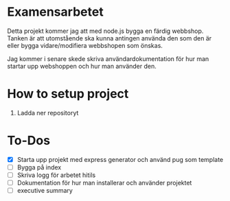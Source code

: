 # Examensarbetet

Detta projekt kommer jag att med node.js bygga en färdig webbshop. Tanken är att utomstående ska kunna antingen använda den som den är eller bygga vidare/modifiera webbshopen som önskas. 

Jag kommer i senare skede skriva användardokumentation för hur man startar upp webshoppen och hur man använder den. 

# How to setup project

1. Ladda ner repositoryt

# To-Dos

- [X] Starta upp projekt med express generator och använd pug som template
- [ ] Bygga på index
- [ ] Skriva logg för arbetet hitils
- [ ] Dokumentation för hur man installerar och använder projektet
- [ ] executive summary
